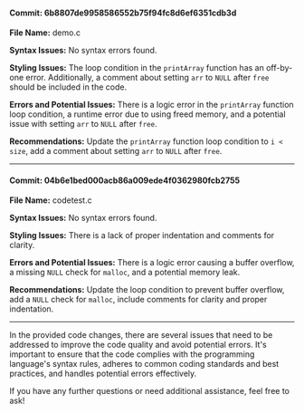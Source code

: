 #### Commit: 6b8807de9958586552b75f94fc8d6ef6351cdb3d
**File Name:** demo.c

**Syntax Issues:** No syntax errors found.

**Styling Issues:** The loop condition in the `printArray` function has an off-by-one error. Additionally, a comment about setting `arr` to `NULL` after `free` should be included in the code.

**Errors and Potential Issues:** There is a logic error in the `printArray` function loop condition, a runtime error due to using freed memory, and a potential issue with setting `arr` to `NULL` after `free`.

**Recommendations:** Update the `printArray` function loop condition to `i < size`, add a comment about setting `arr` to `NULL` after `free`.

---

#### Commit: 04b6e1bed000acb86a009ede4f0362980fcb2755
**File Name:** codetest.c

**Syntax Issues:** No syntax errors found.

**Styling Issues:** There is a lack of proper indentation and comments for clarity.

**Errors and Potential Issues:** There is a logic error causing a buffer overflow, a missing `NULL` check for `malloc`, and a potential memory leak.

**Recommendations:** Update the loop condition to prevent buffer overflow, add a `NULL` check for `malloc`, include comments for clarity and proper indentation.

---

In the provided code changes, there are several issues that need to be addressed to improve the code quality and avoid potential errors. It's important to ensure that the code complies with the programming language's syntax rules, adheres to common coding standards and best practices, and handles potential errors effectively.

If you have any further questions or need additional assistance, feel free to ask!